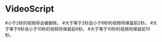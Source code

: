 # VideoScript
#小于2秒的视频将会被删除。
#大于等于2秒且小于6秒的视频将保留前2秒。
#大于等于6秒且小于10秒的视频将保留前6秒。
#大于等于10秒的视频将保留前10秒。
#
#
#
#
